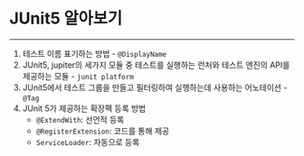 # JUnit5 알아보기
---

1. 테스트 이름 표기하는 방법 - `@DisplayName`
2. JUnit5, jupiter의 세가지 모듈 중 테스트를 실행하는 런처와 테스트 엔진의 API를 제공하는 모듈 - `junit platform`
3. JUnit5에서 테스트 그룹을 만들고 필터링하여 실행하는데 사용하는 어노테이션 - `@Tag`
4. JUnit 5가 제공하는 확장팩 등록 방법
   - `@ExtendWith`: 선언적 등록
   - `@RegisterExtension`: 코드를 통해 제공
   - `ServiceLoader`: 자동으로 등록